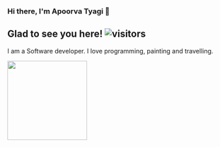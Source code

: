 ### Hi there, I'm Apoorva Tyagi 👋

## Glad to see you here! ![visitors](https://visitor-badge.glitch.me/badge?page_id=${apoorvatyagi61}.${apoorvatyagi61)

I am a Software developer. I love programming, painting and travelling.


<!--
**apoorvatyagi61/apoorvatyagi61** is a ✨ _special_ ✨ repository because its `README.md` (this file) appears on your GitHub profile.-->

<img height="180em" src="https://github-readme-stats.vercel.app/apiusername=apoorvatyagi61&show_icons=true&hide_border=true&&count_private=true&include_all_commits=true" />

